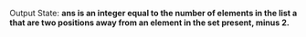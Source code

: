 Output State: **ans is an integer equal to the number of elements in the list a that are two positions away from an element in the set present, minus 2.**